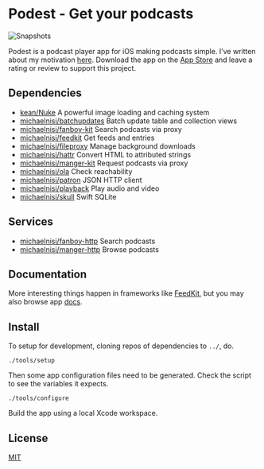 # Podest - Get your podcasts

![Snapshots](https://s3-eu-west-1.amazonaws.com/assets.codes.ink/podest/se%401x.png)

Podest is a podcast player app for iOS making podcasts simple. I’ve written about my motivation [here](https://troubled.pro/2018/10/podest.html). Download the app on the [App Store](https://itunes.apple.com/us/app/podest/id794983364) and leave a rating or review to support this project.

## Dependencies

- [kean/Nuke](https://github.com/kean/Nuke) A powerful image loading and caching system
- [michaelnisi/batchupdates](https://github.com/michaelnisi/batchupdates) Batch update table and collection views
- [michaelnisi/fanboy-kit](https://github.com/michaelnisi/fanboy-kit) Search podcasts via proxy
- [michaelnisi/feedkit](https://github.com/michaelnisi/feedkit) Get feeds and entries
- [michaelnisi/fileproxy](https://github.com/michaelnisi/fileproxy) Manage background downloads
- [michaelnisi/hattr](https://github.com/michaelnisi/hattr) Convert HTML to attributed strings
- [michaelnisi/manger-kit](https://github.com/michaelnisi/manger-kit) Request podcasts via proxy
- [michaelnisi/ola](https://github.com/michaelnisi/ola) Check reachability
- [michaelnisi/patron](https://github.com/michaelnisi/patron) JSON HTTP client
- [michaelnisi/playback](https://github.com/michaelnisi/playback) Play audio and video
- [michaelnisi/skull](https://github.com/michaelnisi/skull) Swift SQLite

## Services

- [michaelnisi/fanboy-http](https://github.com/michaelnisi/fanboy-http) Search podcasts
- [michaelnisi/manger-http](https://github.com/michaelnisi/manger-http) Browse podcasts

## Documentation

More interesting things happen in frameworks like [FeedKit](https://github.com/michaelnisi/feedkit), but you may also browse app [docs](https://michaelnisi.github.io/podest/index.html).

## Install

To setup for development, cloning repos of dependencies to `../`, do.

```
./tools/setup
```

Then some app configuration files need to be generated. Check the script to see the variables it expects.

```
./tools/configure
```

Build the app using a local Xcode workspace.

## License

[MIT](https://raw.github.com/michaelnisi/podest/master/LICENSE)
